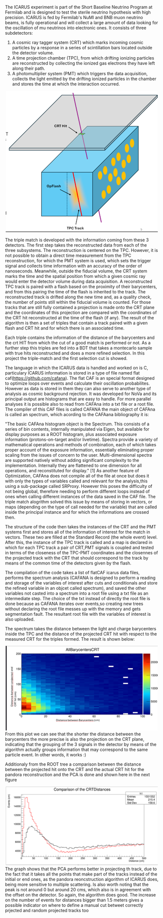 The ICARUS experiment is part of the Short Baseline Neutrino Program at Fermilab and is designed to test the sterile neutrino hypothesis with high precision. 
ICARUS is fed by Fermilab's NuMI and BNB muon neutrino beams, is fully operational and will collect a large amount of data looking for the oscillation of mu neutrinos into electronic ones.
It consists of three subdetectors:

1.	A cosmic ray tagger system (CRT) which marks incoming cosmic particles by a response in a series of scintillation bars located outside the detector volume.
2.	A time projection chamber (TPC), from which drifting ionizing particles are reconstructed by collecting the ionized gas electrons they have left along their path.
3.	A photomultiplier system (PMT) which triggers the data acquisition, collects the light emitted by the drifting ionized particles in the chamber and stores the time at which the interaction occurred.

<center>
<img src="icarus_scheme.png" width="500" class="center"/>
</center>

The triple match is developed with the information coming from these 3 detectors. The first step takes the reconstructed data from each of the three subsystems. The reconstruction is centered on the TPC. 
However, it is not possible to obtain a direct time measurement from the TPC reconstruction, for which the PMT system is used, which sets the trigger signal and collects time information with an accuracy of the
order of nanoseconds. Meanwhile, outside the fiducial volume, the CRT system marks the time and the spatial position from which a given cosmic ray would enter the detector volume during data acquisition.
A reconstructed TPC track is paired with a flash based on the proximity of their barycenters, and from this pairing the time of the flash is inherited to the track. 
The reconstructed track is drifted along the new time and, as a quality check, the number of points still within the fiducial volume is counted. 
For those tracks that are still fully contained a projection is made onto the CRT plane and the coordinates of this projection are compared with the coordinates of the CRT hit reconstructed at the time of the 
flash (if any). The result of the algorithm is then a set of triples that contain a track paired with a given flash and CRT hit and for which there is an associated time.

Each triple contains the information of the distance of the barycenters and the crt HIT  from which the cut of a good match is performed or not. As a further step this triples are fed into a BDT 
that takes a montecarlo sample with true hits reconstructed and does a more refined selection.
In this project the triple-match and the first selection cut is showed.

The language in which the ICARUS data is handled and worked on is C, particulary ICARUS information is stored in a type of file named flat caf(https://github.com/cafana). The flat CAF is an special format designed to optimize
loops over events and calculate their oscillation probabilites. However as data is stored in them they can also serve to another type of analysis as cosmic background rejection. It was developed for NoVa
and its  principal output are histograms that are easy to handle. For more parallel analyses it is possible also to read from CAFAna into a txt file or a root file. The compiler of this CAF files is called CAFANA
the main object of CAFAna is called an spectrum, which acording to the CAFAana bibliography it is:

"The basic CAFAna histogram object is the Spectrum. This consists of a series of bin contents, internally
manipulated via Eigen, but available for display purposes as a ROOT histogram, plus associated exposure information (protons-on-target and/or livetime). 
Spectra provide a variety of mathematical operations and methods of combination, each of which takes proper account of the exposure information, essentially
eliminating proper scaling from the issues of concern to the user. Multi-dimensional spectra are supported
natively without adding significant complexity to the implementation. Internally they are flattened to one
dimension for all operations, and reconstituted for display." [1]
As another feature of Optimization, CAFAna does not compile all of the file at once but does it with only the types of variables called and relevant for the analysis,this using a  sub-package called SRProxy.
However this poses the difficulty of not being global, therefore needing to perform different loops instead of ones when calling different instances of the data saved in the CAF file. The triple match alogrithm
solved this issue by means of storing in vectors, or maps (depending on the type of call needed for the variable) that are called inside the principal instance and for which the informations are crossed then.

The structure of the code then takes the instances of the CRT and the PMT systems first and stores all of the information of interest for the match in vectors. These two are filled at the Standard Record
(the whole event) level. After this, the instance of the TPC track is called and a map is declared in which for each TPC track a pair of CRT,PMT signals is coupled and tested in terms of the closeness of the
TPC-PMT coordinates and the closennes of the projected track with the CRT that should correspond to the track by means of the common time of the detectors given by the flash.

The compilation of the code  takes a list of flatCAF icarus data files, performs the spectrum analysis (CAFANA is designed to perform a reading and storage of the variables of interest after cuts and conditionals and store the refined variable in an objcet called spectrum), and saved the other variables not casted into a spectrum into a root file using a txt file as an intermediate step. The choice of the txt instead of directly the root file is done because as CAFANA iterates over events,so creating new trees without declaring the root file messes up with the memory and gets segmentation fault. The resultant root file with the variables of interest is also uploaded.

The spectrum  takes the distance between the light and charge barycenters inside the TPC and the distance of  the projected CRT hit with respect to the measured CRT for the triples formed. The result is shown below:

<center>
<img src="Distances2d.png" width="500" class="center"/>
</center>
From this plot we can see that the shorter the distance between the barycenters the more precise is also the projection on the CRT plane, indicating that the grouping of the 3 signals in the detector by means of the algorithm actually groups information that may correspond to the same particle event. In other words, it works :)

Additionaly from the ROOT tree a comparison between the distance between the projected hit onto the CRT and the actual CRT hit for the pandora reconstruction and the PCA is done and shown here in the next figure 
<center>
<img src="CRTdistances.png" width="500" class="center"/>
</center>
The graph shows that the PCA performs better in projecting th track, due to the fact that it takes all the points that make part of the tracks instead of the initial or end ones, as the pandora reoncstruction algorithm of ICARUS does, being more sensitive to multiple scattering. Is also worth noting that the peak
is not around 0 but around 20 cms, which also is in agreement with the offset on the detector. So again, the algorithm does good. The increase on the number of events for distances bigger than 1.5 meters gives a possible indicator on where to define a manual cut betweet correctly prjected and random projected tracks too


